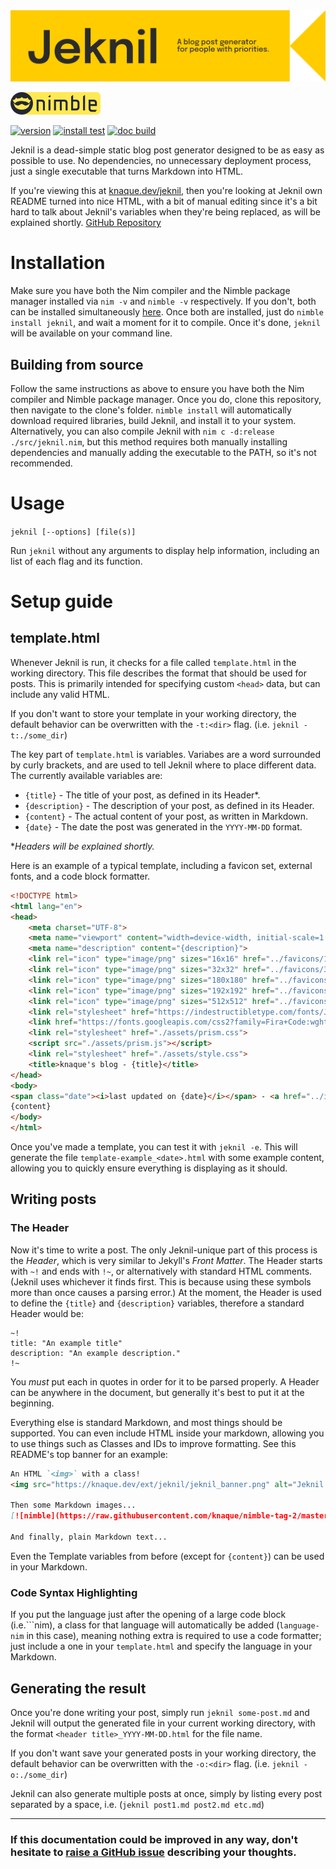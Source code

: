 <!--
title: "Jeknil's README"
description: "Everything you need to know to get started with Jeknil."
-->

<img src="./assets/jeknil_banner.png" alt="Jeknil Banner" title="Jeknil Banner" class="banner"/>

[![nimble](https://raw.githubusercontent.com/knaque/nimble-tag-2/master/nimble-tag-2.png)](https://github.com/knaque/nimble-tag-2)

[![version](https://nimble.directory/ci/badges/jeknil/version.svg)](https://nimble.directory/pkg/stalinsort)
[![install test](https://nimble.directory/ci/badges/jeknil/nimdevel/status.svg)](https://github.com/Knaque/stalinsort)
[![doc build](https://nimble.directory/ci/badges/jeknil/nimdevel/docstatus.svg)](https://nimble.directory/docs/stalinsort//stalinsort.html)


Jeknil is a dead-simple static blog post generator designed to be as easy as
possible to use. No dependencies, no unnecessary deployment process, just a
single executable that turns Markdown into HTML.

If you're viewing this at [knaque.dev/jeknil](https://knaque.dev/jeknil), then
you're looking at Jeknil own README turned into nice HTML, with a bit of manual
editing since it's a bit hard to talk about Jeknil's variables when they're
being replaced, as will be explained shortly.
[GitHub Repository](https://github.com/knaque/jeknil)

# Installation
Make sure you have both the Nim compiler and the Nimble package manager
installed via `nim -v` and `nimble -v` respectively. If you don't, both can be
installed simultaneously [here](https://nim-lang.org/install.html). Once both
are installed, just do `nimble install jeknil`, and wait a moment for it to
compile. Once it's done, `jeknil` will be available on your command line.

## Building from source
Follow the same instructions as above to ensure you have both the Nim compiler 
and Nimble package manager. Once you do, clone this repository, then
navigate to the clone's folder. `nimble install` will automatically download
required libraries, build Jeknil, and install it to your system. Alternatively,
you can also compile Jeknil with `nim c -d:release ./src/jeknil.nim`, but this
method requires both manually installing dependencies and manually adding the
executable to the PATH, so it's not recommended.


# Usage
`jeknil [--options] [file(s)]`

Run `jeknil` without any arguments to display help information, including an
list of each flag and its function.


# Setup guide

## template.html

Whenever Jeknil is run, it checks for a file called `template.html` in the
working directory. This file describes the format that should be used for posts.
This is primarily intended for specifying custom `<head>` data, but can include
any valid HTML.

If you don't want to store your template in your working directory, the default
behavior can be overwritten with the `-t:<dir>` flag.
(i.e. `jeknil -t:./some_dir`)

The key part of `template.html` is variables. Variabes are a word surrounded by
curly brackets, and are used to tell Jeknil where to place different data.
The currently available variables are:
- `{title}` - The title of your post, as defined in its Header*.
- `{description}` - The description of your post, as defined in its Header.
- `{content}` - The actual content of your post, as written in Markdown.
- `{date}` - The date the post was generated in the `YYYY-MM-DD` format.

**Headers will be explained shortly.*

Here is an example of a typical template, including a favicon set, external
fonts, and a code block formatter.
```html
<!DOCTYPE html>
<html lang="en">
<head>
    <meta charset="UTF-8">
    <meta name="viewport" content="width=device-width, initial-scale=1.0">
    <meta name="description" content="{description}">
    <link rel="icon" type="image/png" sizes="16x16" href="../favicons/16.png">
    <link rel="icon" type="image/png" sizes="32x32" href="../favicons/32.png">
    <link rel="icon" type="image/png" sizes="180x180" href="../favicons/180.png">
    <link rel="icon" type="image/png" sizes="192x192" href="../favicons/192.png">
    <link rel="icon" type="image/png" sizes="512x512" href="../favicons/512.png">
    <link rel="stylesheet" href="https://indestructibletype.com/fonts/Jost.css" type="text/css" charset="utf-8" />
    <link href="https://fonts.googleapis.com/css2?family=Fira+Code:wght@300;400;500;600;700&display=swap" rel="stylesheet"> 
    <link rel="stylesheet" href="./assets/prism.css">
    <script src="./assets/prism.js"></script>
    <link rel="stylesheet" href="./assets/style.css">
    <title>knaque's blog - {title}</title>
</head>
<body>
<span class="date"><i>last updated on {date}</i></span> - <a href="../index.html">homepage</a>
{content}
</body>
</html>
```

Once you've made a template, you can test it with `jeknil -e`. This will
generate the file `template-example_<date>.html` with some example content, allowing you
to quickly ensure everything is displaying as it should.

## Writing posts

### The Header

Now it's time to write a post. The only Jeknil-unique part of this process is
the *Header*, which is very similar to Jekyll's *Front Matter*. The Header
starts with `~!` and ends with `!~`, or alternatively with standard HTML
comments. (Jeknil uses whichever it finds first. This is because using these
symbols more than once causes a parsing error.) At the moment, the Header is
used to define the `{title}` and `{description}` variables, therefore a standard
Header would be:

```
~!
title: "An example title"
description: "An example description."
!~
```

You *must* put each in quotes in order for it to be parsed properly. A Header
can be anywhere in the document, but generally it's best to put it at the
beginning.

Everything else is standard Markdown, and most things should be supported. You
can even include HTML inside your markdown, allowing you to use things such
as Classes and IDs to improve formatting. See this README's top banner for an
example:

```markdown
An HTML `<img>` with a class!
<img src="https://knaque.dev/ext/jeknil/jeknil_banner.png" alt="Jeknil Banner" title="Jeknil Banner" class="banner"/>

Then some Markdown images...
[![nimble](https://raw.githubusercontent.com/knaque/nimble-tag-2/master/nimble-tag-2.png)](https://github.com/knaque/nimble-tag-2)

And finally, plain Markdown text...
```

Even the Template variables from before (except for `{content}`) can be used in
your Markdown.

### Code Syntax Highlighting

If you put the language just after the opening of a large code block
(i.e.```nim), a class for that language will automatically be added
(`language-nim` in this case), meaning nothing extra is required to use a code
formatter; just include a one in your `template.html` and specify the language
in your Markdown.

## Generating the result

Once you're done writing your post, simply run `jeknil some-post.md` and Jeknil
will output the generated file in your current working directory, with the
format `<header title>_YYYY-MM-DD.html` for the file name.

If you don't want save your generated posts in your working directory, the
default behavior can be overwritten with the `-o:<dir>` flag.
(i.e. `jeknil -o:./some_dir`)

Jeknil can also generate multiple posts at once, simply by listing every post
separated by a space, i.e. (`jeknil post1.md post2.md etc.md`)

---

### If this documentation could be improved in any way, don't hesitate to [raise a GitHub issue](https://github.com/Knaque/jeknil/issues/new) describing your thoughts.